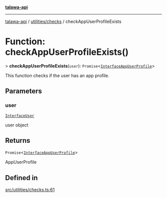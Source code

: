 [**talawa-api**](../../../README.md)

***

[talawa-api](../../../modules.md) / [utilities/checks](../README.md) / checkAppUserProfileExists

# Function: checkAppUserProfileExists()

\> **checkAppUserProfileExists**(`user`): `Promise`\<[`InterfaceAppUserProfile`](../../../models/AppUserProfile/interfaces/InterfaceAppUserProfile.md)\>

This function checks if the user has an app profile.

## Parameters

### user

[`InterfaceUser`](../../../models/User/interfaces/InterfaceUser.md)

user object

## Returns

`Promise`\<[`InterfaceAppUserProfile`](../../../models/AppUserProfile/interfaces/InterfaceAppUserProfile.md)\>

AppUserProfile

## Defined in

[src/utilities/checks.ts:61](https://github.com/PalisadoesFoundation/talawa-api/blob/4b5c74fd36bcfc2e36f3a06b67d517e865c188be/src/utilities/checks.ts#L61)
